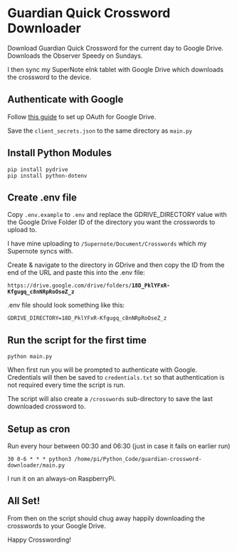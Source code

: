 # Guardian Quick Crossword Downloader

Download Guardian Quick Crossword for the current day to Google Drive.  
Downloads the Observer Speedy on Sundays.

I then sync my SuperNote eInk tablet with Google Drive which downloads the crossword to the device.

## Authenticate with Google

Follow [this guide](https://d35mpxyw7m7k7g.cloudfront.net/bigdata_1/Get+Authentication+for+Google+Service+API+.pdf) to set up OAuth for Google Drive.

Save the `client_secrets.json` to the same directory as `main.py`

## Install Python Modules

```
pip install pydrive
pip install python-dotenv
```

## Create .env file
Copy `.env.example` to  `.env` and replace the GDRIVE_DIRECTORY value with the Google Drive Folder ID of the directory you want the crosswords to upload to.

I have mine uploading to `/Supernote/Document/Crosswords` which my Supernote syncs with.

Create & navigate to the directory in GDrive and then copy the ID from the end of the URL and paste this into the .env file:

`https://drive.google.com/drive/folders/`**`18D_PklYFxR-Kfgugq_c8nNRpRoOseZ_z`**

.env file should look something like this:

```
GDRIVE_DIRECTORY=18D_PklYFxR-Kfgugq_c8nNRpRoOseZ_z
```

## Run the script for the first time

```
python main.py
```

When first run you will be prompted to authenticate with Google.  Credentials will then be saved to `credentials.txt` so that authentication is not required every time the script is run.

The script will also create a `/crosswords` sub-directory to save the last downloaded crossword to.

## Setup as cron

Run every hour between 00:30 and 06:30 (just in case it fails on earlier run)

```
30 0-6 * * * python3 /home/pi/Python_Code/guardian-crossword-downloader/main.py
```

I run it on an always-on RaspberryPi.

## All Set!

From then on the script should chug away happily downloading the crosswords to your Google Drive.

Happy Crosswording!
